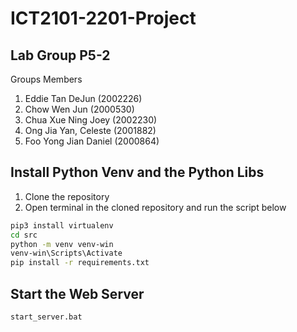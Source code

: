 # ICT2101-2201-Project

## Lab Group P5-2
Groups Members
1. Eddie Tan DeJun (2002226) 
2. Chow Wen Jun (2000530) 
3. Chua Xue Ning Joey (2002230)
4. Ong Jia Yan, Celeste (2001882)
5. Foo Yong Jian Daniel (2000864) 

## Install Python Venv and the Python Libs
1. Clone the repository
2. Open terminal in the cloned repository and run the script below
```sh
pip3 install virtualenv
cd src
python -m venv venv-win
venv-win\Scripts\Activate
pip install -r requirements.txt
```
## Start the Web Server
```sh
start_server.bat
```
